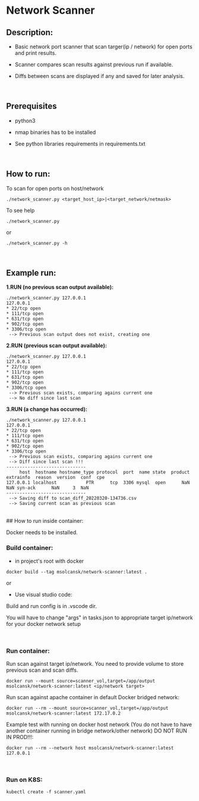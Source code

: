 # Network Scanner


## Description:
- Basic network port scanner that scan targer(ip / network) for open ports and print results.

- Scanner compares scan results against previous run if available.

- Diffs between scans are displayed if any and saved for later analysis.

<br/>

## Prerequisites
- python3

- nmap binaries has to be installed

- See python libraries requirements in requirements.txt

<br/>

## How to run:

To scan for open ports on host/network

`./network_scanner.py <target_host_ip>|<target_network/netmask>`

To see help

`./network_scanner.py`

or

`./network_scanner.py -h`

<br/>

## Example run:

**1.RUN (no previous scan output available):**

```
./network_scanner.py 127.0.0.1 
127.0.0.1
* 22/tcp open
* 111/tcp open
* 631/tcp open
* 902/tcp open
* 3306/tcp open
 --> Previous scan output does not exist, creating one
```

**2.RUN (previous scan output available):**
```
./network_scanner.py 127.0.0.1 
127.0.0.1
* 22/tcp open
* 111/tcp open
* 631/tcp open
* 902/tcp open
* 3306/tcp open
 --> Previous scan exists, comparing agains current one
 --> No diff since last scan
```

**3.RUN (a change has occurred):**

```
./network_scanner.py 127.0.0.1 
127.0.0.1
* 22/tcp open
* 111/tcp open
* 631/tcp open
* 902/tcp open
* 3306/tcp open
 --> Previous scan exists, comparing agains current one
 --> Diff since last scan !!! 
------------------------------
     host  hostname hostname_type protocol  port  name state  product  extrainfo  reason  version  conf  cpe
127.0.0.1 localhost           PTR      tcp  3306 mysql  open      NaN        NaN syn-ack      NaN     3  NaN
------------------------------
 --> Saving diff to scan_diff_20220320-134736.csv
 --> Saving current scan as previous scan
```
<br/>
## How to run inside container:

Docker needs to be installed.
<br/>


### Build container:

- in project's root with docker
```
docker build --tag msolcansk/network-scanner:latest .
```

or

- Use visual studio code:

Build and run config is in .vscode dir.

You will have to change "args" in tasks.json to appropriate target ip/network for your docker network setup 


<br/>

### Run container:
Run scan against target ip/network. You need to provide volume to store previous scan and scan diffs.


```
docker run --mount source=scanner_vol,target=/app/output msolcansk/network-scanner:latest <ip/network target>
```

Run scan against apache container in default Docker bridged network:
```
docker run --rm --mount source=scanner_vol,target=/app/output msolcansk/network-scanner:latest 172.17.0.2
```

Example test with running on docker host network (You do not have to have another container running in bridge network/other network) DO NOT RUN IN PROD!!!:

```
docker run --rm --network host msolcansk/network-scanner:latest 127.0.0.1 
```

<br/>


### Run on K8S:
```
kubectl create -f scanner.yaml
```